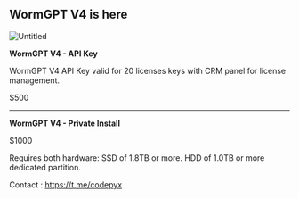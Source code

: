 WormGPT V4 is here
---

![Untitled](https://github.com/user-attachments/assets/0056481d-224f-43a0-b439-4af7b4006393)



**WormGPT V4 - API Key**

WormGPT V4 API Key valid for 20 licenses keys with CRM panel for license management.

$500


---

**WormGPT V4 - Private Install**

$1000

Requires both hardware: SSD of 1.8TB or more. HDD of 1.0TB or more dedicated partition.

Contact : https://t.me/codepyx







